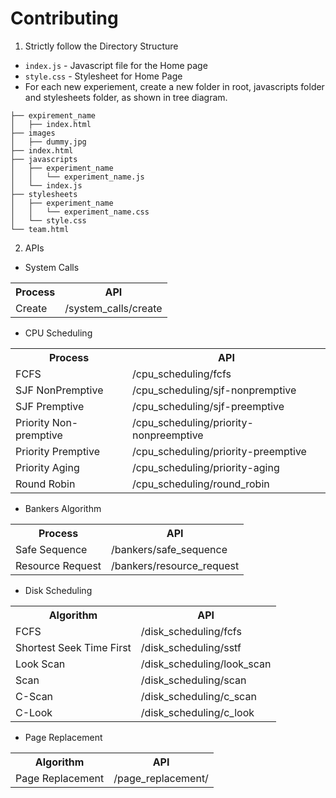 # Contributing
1) Strictly follow the Directory Structure

- `index.js` - Javascript file for the Home page
- `style.css` - Stylesheet for Home Page
- For each new experiement, create a new folder in root, javascripts folder and stylesheets folder, as shown in tree diagram.
```
├── expirement_name
│   ├── index.html
├── images
│   ├── dummy.jpg
├── index.html
├── javascripts
│   ├── experiment_name
│   │   └── experiment_name.js
│   └── index.js
├── stylesheets
│   ├── experiment_name
│   │   └── experiment_name.css
│   └── style.css
└── team.html
```

2) APIs

- System Calls

<table>
    <tr>  
      <th>Process</th>
      <th>API</th>
    </tr>
    <tr>  
        <td>Create</td>
        <td>/system_calls/create</td>
    </tr>
</table>

- CPU Scheduling
<table>
    <tr>  
      <th>Process</th>
      <th>API</th>
    </tr>
  <tr>  
    <td>FCFS</td>
    <td>/cpu_scheduling/fcfs</td>
  </tr>
  <tr>  
    <td>SJF NonPremptive</td>
    <td>/cpu_scheduling/sjf-nonpremptive</td>
  </tr>
  <tr>  
    <td>SJF Premptive</td>
    <td>/cpu_scheduling/sjf-preemptive</td>
  </tr>
  <tr>  
    <td>Priority Non-premptive</td>
    <td>/cpu_scheduling/priority-nonpreemptive</td>
  </tr>
  <tr>  
    <td>Priority Premptive</td>
    <td>/cpu_scheduling/priority-preemptive</td>
  </tr>
  <tr>  
    <td>Priority Aging</td>
    <td>/cpu_scheduling/priority-aging</td>
  </tr>
  <tr>  
    <td>Round Robin</td>
    <td>/cpu_scheduling/round_robin</td>
  </tr>
</table>

- Bankers Algorithm
<table>
    <tr>  
      <th>Process</th>
      <th>API</th>
    </tr>
    <tr>  
      <td>Safe Sequence</td>
      <td>/bankers/safe_sequence</td>
    </tr>
    <tr>  
      <td>Resource Request</td>
      <td>/bankers/resource_request</td>
    </tr>
</table>

- Disk Scheduling
<table>
    <tr>  
      <th>Algorithm</th>
      <th>API</th>
    </tr>
  <tr>  
    <td>FCFS</td>
    <td>/disk_scheduling/fcfs</td>
  </tr>
  <tr>  
    <td>Shortest Seek Time First</td>
    <td>/disk_scheduling/sstf</td>
  </tr>
  <tr>  
    <td>Look Scan</td>
    <td>/disk_scheduling/look_scan</td>
  </tr>
  <tr>  
    <td>Scan</td>
    <td>/disk_scheduling/scan</td>
  </tr>
  <tr>  
    <td>C-Scan</td>
    <td>/disk_scheduling/c_scan</td>
  </tr>
  <tr>  
    <td>C-Look</td>
    <td>/disk_scheduling/c_look</td>
  </tr>
</table>

- Page Replacement
<table>
    <tr>  
      <th>Algorithm</th>
      <th>API</th>
    </tr>
  <tr>  
    <td>Page Replacement</td>
    <td>/page_replacement/</td>
  </tr>
</table>
